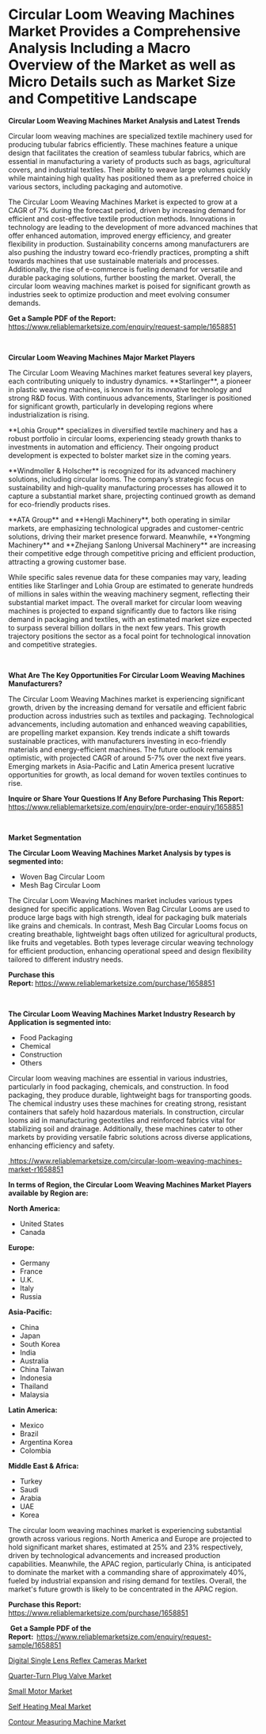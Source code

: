 <p><h1>Circular Loom Weaving Machines Market Provides a Comprehensive Analysis Including a Macro Overview of the Market as well as Micro Details such as Market Size and Competitive Landscape</h1></p><p><strong>Circular Loom Weaving Machines Market Analysis and Latest Trends</strong></p>
<p><p>Circular loom weaving machines are specialized textile machinery used for producing tubular fabrics efficiently. These machines feature a unique design that facilitates the creation of seamless tubular fabrics, which are essential in manufacturing a variety of products such as bags, agricultural covers, and industrial textiles. Their ability to weave large volumes quickly while maintaining high quality has positioned them as a preferred choice in various sectors, including packaging and automotive.</p><p>The Circular Loom Weaving Machines Market is expected to grow at a CAGR of 7% during the forecast period, driven by increasing demand for efficient and cost-effective textile production methods. Innovations in technology are leading to the development of more advanced machines that offer enhanced automation, improved energy efficiency, and greater flexibility in production. Sustainability concerns among manufacturers are also pushing the industry toward eco-friendly practices, prompting a shift towards machines that use sustainable materials and processes. Additionally, the rise of e-commerce is fueling demand for versatile and durable packaging solutions, further boosting the market. Overall, the circular loom weaving machines market is poised for significant growth as industries seek to optimize production and meet evolving consumer demands.</p></p>
<p><strong>Get a Sample PDF of the Report:&nbsp;</strong> <a href="https://www.reliablemarketsize.com/enquiry/request-sample/1658851?utm_campaign=1180&utm_medium=2&utm_source=Github&utm_content=ia&utm_term=28092024&utm_id=circular-loom-weaving-machines">https://www.reliablemarketsize.com/enquiry/request-sample/1658851</a></p>
<p>&nbsp;</p>
<p><strong>Circular Loom Weaving Machines Major Market Players</strong></p>
<p><p>The Circular Loom Weaving Machines market features several key players, each contributing uniquely to industry dynamics. **Starlinger**, a pioneer in plastic weaving machines, is known for its innovative technology and strong R&D focus. With continuous advancements, Starlinger is positioned for significant growth, particularly in developing regions where industrialization is rising.</p><p>**Lohia Group** specializes in diversified textile machinery and has a robust portfolio in circular looms, experiencing steady growth thanks to investments in automation and efficiency. Their ongoing product development is expected to bolster market size in the coming years.</p><p>**Windmoller & Holscher** is recognized for its advanced machinery solutions, including circular looms. The company’s strategic focus on sustainability and high-quality manufacturing processes has allowed it to capture a substantial market share, projecting continued growth as demand for eco-friendly products rises.</p><p>**ATA Group** and **Hengli Machinery**, both operating in similar markets, are emphasizing technological upgrades and customer-centric solutions, driving their market presence forward. Meanwhile, **Yongming Machinery** and **Zhejiang Sanlong Universal Machinery** are increasing their competitive edge through competitive pricing and efficient production, attracting a growing customer base.</p><p>While specific sales revenue data for these companies may vary, leading entities like Starlinger and Lohia Group are estimated to generate hundreds of millions in sales within the weaving machinery segment, reflecting their substantial market impact. The overall market for circular loom weaving machines is projected to expand significantly due to factors like rising demand in packaging and textiles, with an estimated market size expected to surpass several billion dollars in the next few years. This growth trajectory positions the sector as a focal point for technological innovation and competitive strategies.</p></p>
<p>&nbsp;</p>
<p><strong>What Are The Key Opportunities For Circular Loom Weaving Machines Manufacturers?</strong></p>
<p><p>The Circular Loom Weaving Machines market is experiencing significant growth, driven by the increasing demand for versatile and efficient fabric production across industries such as textiles and packaging. Technological advancements, including automation and enhanced weaving capabilities, are propelling market expansion. Key trends indicate a shift towards sustainable practices, with manufacturers investing in eco-friendly materials and energy-efficient machines. The future outlook remains optimistic, with projected CAGR of around 5-7% over the next five years. Emerging markets in Asia-Pacific and Latin America present lucrative opportunities for growth, as local demand for woven textiles continues to rise.</p></p>
<p><strong>Inquire or Share Your Questions If Any Before Purchasing This Report:</strong> <a href="https://www.reliablemarketsize.com/enquiry/pre-order-enquiry/1658851?utm_campaign=1180&utm_medium=2&utm_source=Github&utm_content=ia&utm_term=28092024&utm_id=circular-loom-weaving-machines">https://www.reliablemarketsize.com/enquiry/pre-order-enquiry/1658851</a></p>
<p>&nbsp;</p>
<p><strong>Market Segmentation</strong></p>
<p><strong>The Circular Loom Weaving Machines Market Analysis by types is segmented into:</strong></p>
<p><ul><li>Woven Bag Circular Loom</li><li>Mesh Bag Circular Loom</li></ul></p>
<p><p>The Circular Loom Weaving Machines market includes various types designed for specific applications. Woven Bag Circular Looms are used to produce large bags with high strength, ideal for packaging bulk materials like grains and chemicals. In contrast, Mesh Bag Circular Looms focus on creating breathable, lightweight bags often utilized for agricultural products, like fruits and vegetables. Both types leverage circular weaving technology for efficient production, enhancing operational speed and design flexibility tailored to different industry needs.</p></p>
<p><strong>Purchase this Report:&nbsp;</strong><a href="https://www.reliablemarketsize.com/purchase/1658851?utm_campaign=1180&utm_medium=2&utm_source=Github&utm_content=ia&utm_term=28092024&utm_id=circular-loom-weaving-machines">https://www.reliablemarketsize.com/purchase/1658851</a></p>
<p>&nbsp;</p>
<p><strong>The Circular Loom Weaving Machines Market Industry Research by Application is segmented into:</strong></p>
<p><ul><li>Food Packaging</li><li>Chemical</li><li>Construction</li><li>Others</li></ul></p>
<p><p>Circular loom weaving machines are essential in various industries, particularly in food packaging, chemicals, and construction. In food packaging, they produce durable, lightweight bags for transporting goods. The chemical industry uses these machines for creating strong, resistant containers that safely hold hazardous materials. In construction, circular looms aid in manufacturing geotextiles and reinforced fabrics vital for stabilizing soil and drainage. Additionally, these machines cater to other markets by providing versatile fabric solutions across diverse applications, enhancing efficiency and safety.</p></p>
<p><a href="https://www.reliablemarketsize.com/circular-loom-weaving-machines-market-r1658851?utm_campaign=1180&utm_medium=2&utm_source=Github&utm_content=ia&utm_term=28092024&utm_id=circular-loom-weaving-machines">&nbsp;https://www.reliablemarketsize.com/circular-loom-weaving-machines-market-r1658851</a></p>
<p><strong>In terms of Region, the Circular Loom Weaving Machines Market Players available by Region are:</strong></p>
<p>
    <p> <strong> North America: </strong>
        <ul>
            <li>United States</li>
            <li>Canada</li>
        </ul>
        </p> 
    <p> <strong> Europe: </strong>
        <ul>
            <li>Germany</li>
            <li>France</li>
            <li>U.K.</li>
            <li>Italy</li>
            <li>Russia</li>
        </ul>
        </p> 
    <p> <strong> Asia-Pacific: </strong>
        <ul>
            <li>China</li>
            <li>Japan</li>
            <li>South Korea</li>
            <li>India</li>
            <li>Australia</li>
            <li>China Taiwan</li>
            <li>Indonesia</li>
            <li>Thailand</li>
            <li>Malaysia</li>
        </ul>
        </p> 
    <p> <strong> Latin America: </strong>
        <ul>
            <li>Mexico</li>
            <li>Brazil</li>
            <li>Argentina Korea</li>
            <li>Colombia</li>
        </ul>
        </p> 
    <p> <strong> Middle East & Africa: </strong>
        <ul>
            <li>Turkey</li>
            <li>Saudi</li>
            <li>Arabia</li>
            <li>UAE</li>
            <li>Korea</li>
        </ul>
    </p>
    </p>
<p><p>The circular loom weaving machines market is experiencing substantial growth across various regions. North America and Europe are projected to hold significant market shares, estimated at 25% and 23% respectively, driven by technological advancements and increased production capabilities. Meanwhile, the APAC region, particularly China, is anticipated to dominate the market with a commanding share of approximately 40%, fueled by industrial expansion and rising demand for textiles. Overall, the market's future growth is likely to be concentrated in the APAC region.</p></p>
<p><strong>Purchase this Report: </strong><a href="https://www.reliablemarketsize.com/purchase/1658851?utm_campaign=1180&utm_medium=2&utm_source=Github&utm_content=ia&utm_term=28092024&utm_id=circular-loom-weaving-machines">https://www.reliablemarketsize.com/purchase/1658851</a></p>
<p>&nbsp;<strong>Get a Sample PDF of the Report:&nbsp;&nbsp;</strong><a href="https://www.reliablemarketsize.com/enquiry/request-sample/1658851?utm_campaign=1180&utm_medium=2&utm_source=Github&utm_content=ia&utm_term=28092024&utm_id=circular-loom-weaving-machines">https://www.reliablemarketsize.com/enquiry/request-sample/1658851</a></p>
<p><strong></strong></p>
<p><p><a href="https://www.linkedin.com/pulse/what-innovations-market-trends-shaping-digital-single-lens-mvm8e?trackingId=Pzhlhgy%2BRwW%2FUd2CwZ%2BFrQ%3D%3D&utm_campaign=1180&utm_medium=2&utm_source=Github&utm_content=ia&utm_term=28092024&utm_id=circular-loom-weaving-machines">Digital Single Lens Reflex Cameras Market</a></p><p><a href="https://github.com/BryceTownsendr/Market-Research-Report-List-6/blob/main/quarter-turn-plug-valve-market.md?utm_campaign=1180&utm_medium=2&utm_source=Github&utm_content=ia&utm_term=28092024&utm_id=circular-loom-weaving-machines">Quarter-Turn Plug Valve Market</a></p><p><a href="https://issuu.com/reportprime-2/docs/small-motor-market-size-2030.pptx_85e95c74f4eb21?utm_campaign=1180&utm_medium=2&utm_source=Github&utm_content=ia&utm_term=28092024&utm_id=circular-loom-weaving-machines">Small Motor Market</a></p><p><a href="https://www.linkedin.com/pulse/navigating-global-self-heating-meal-market-from-trends-strategy-zecwe?trackingId=zbGDa36TSX6TbSJcCY1iSQ%3D%3D&utm_campaign=1180&utm_medium=2&utm_source=Github&utm_content=ia&utm_term=28092024&utm_id=circular-loom-weaving-machines">Self Heating Meal Market</a></p><p><a href="https://issuu.com/reportprime-2/docs/contour-measuring-machine-market-si_0f54c038c6d854?utm_campaign=1180&utm_medium=2&utm_source=Github&utm_content=ia&utm_term=28092024&utm_id=circular-loom-weaving-machines">Contour Measuring Machine Market</a></p></p>